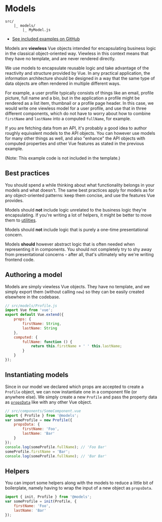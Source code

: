 
# Models

```
src/
	|_ models/
		|_ MyModel.js
```

- [See included examples on GitHub](https://github.com/Eiskis/bellevue/tree/master/src/models)

Models are **viewless** Vue objects intended for encapsulating business logic in the classical object-oriented way. Viewless in this context means that they have no template, and are never rendered directly.

We use models to encapsulate reusable logic and take advantage of the reactivity and structure provided by Vue. In any practical application, the information architecture should be designed in a way that the same type of data objects are often rendered in multiple different ways.

For example, a user profile typically consists of things like an email, profile picture, full name and a bio, but in the application a profile might be rendered as a list item, thumbnail or a profile page header. In this case, we would write one viewless model for a user profile, and use that in three different components, which do not have to worry about how to combine `firstName` and `lastName` into a computed `fullName`, for example.

If you are fetching data from an API, it's probably a good idea to author roughly equivalent models to the API objects. You can however use models for many other things as well, and also "enhance" the API objects with computed properties and other Vue features as stated in the previous example.

(Note: This example code is not included in the template.)

## Best practices

You should spend a while thinking about what functionality belongs in your models and what doesn't. The same best practices apply for models as for any object-oriented patterns: keep them concise, and use the features Vue provides.

Models should **not** include logic unrelated to the business logic they're encapsulating. If you're writing a lot of helpers, it might be better to move them to [utilities](util.md).

Models should **not** include logic that is purely a one-time presentational concern.

Models **should** however abstract logic that is often needed when representing it in components. You should not completely try to shy away from presentational concerns - after all, that's ultimately why we're writing frontend code.

## Authoring a model

Models are simply viewless Vue objects. They have no template, and we simply export them (without calling `new`) so they can be easily created elsewhere in the codebase.

```js
// src/models/Profile.js
import Vue from 'vue';
export default Vue.extend({
	props: {
		firstName: String,
		lastName: String
	},
	computed: {
		fullName: function () {
			return this.firstName + ' ' this.lastName;
		}
	}
});
```

## Instantiating models

Since in our model we declared which props are accepted to create a `Profile` object, we can now instantiate one in a component file (or anywhere else). We simply create a new `Profile` and pass the property data as [`propsData`](https://vuejs.org/v2/api/#propsData) like with any other Vue object.

```js
// src/components/SomeComponent.vue
import { Profile } from '@models';
var someProfile = new Profile({
	propsData: {
		firstName: 'Foo',
		lastName: 'Bar'
	}
});
console.log(someProfile.fullName); // 'Foo Bar'
someProfile.firstName = 'Bar';
console.log(someProfile.fullName); // 'Bar Bar'
```

## Helpers

You can import some helpers along with the models to reduce a little bit of boilerplate, namely having to wrap the input of a new object as `propsData`.

```js
import { init, Profile } from '@models';
var someProfile = init(Profile, {
	firstName: 'Foo',
	lastName: 'Bar'
});
```
